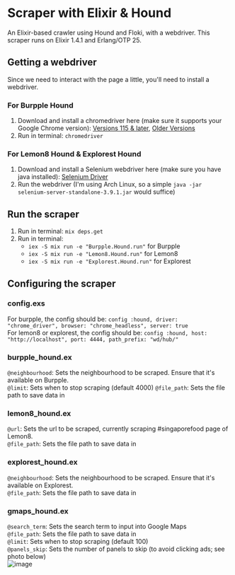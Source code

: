 # Scraper with Elixir & Hound    
An Elixir-based crawler using Hound and Floki, with a webdriver. This scraper runs on Elixir 1.4.1 and Erlang/OTP 25.

## Getting a webdriver
Since we need to interact with the page a little, you'll need to install a webdriver.
### For Burpple Hound
1. Download and install a chromedriver here (make sure it supports your Google Chrome version): [Versions 115 & later](https://googlechromelabs.github.io/chrome-for-testing/#stable), [Older Versions](https://chromedriver.chromium.org/downloads)
2. Run in terminal: `chromedriver`

### For Lemon8 Hound & Explorest Hound
1. Download and install a Selenium webdriver here (make sure you have java installed): [Selenium Driver](https://selenium-release.storage.googleapis.com/index.html?path=3.9/)
2. Run the webdriver (I'm using Arch Linux, so a simple `java -jar selenium-server-standalone-3.9.1.jar` would suffice)

## Run the scraper
1. Run in terminal: `mix deps.get`
2. Run in terminal:
   - `iex -S mix run -e "Burpple.Hound.run"` for Burpple
   - `iex -S mix run -e "Lemon8.Hound.run"` for Lemon8
   - `iex -S mix run -e "Explorest.Hound.run"` for Explorest
   
## Configuring the scraper
### config.exs
For burpple, the config should be: `config :hound, driver: "chrome_driver", browser: "chrome_headless", server: true` <br/>
For lemon8 or explorest, the config should be: `config :hound, host: "http://localhost", port: 4444, path_prefix: "wd/hub/"`

### burpple_hound.ex
`@neighbourhood`: Sets the neighbourhood to be scraped. Ensure that it's available on Burpple. <br/>
`@limit`: Sets when to stop scraping (default 4000)
`@file_path`: Sets the file path to save data in

### lemon8_hound.ex
`@url`: Sets the url to be scraped, currently scraping #singaporefood page of Lemon8. </br>
`@file_path`: Sets the file path to save data in

### explorest_hound.ex
`@neighbourhood`: Sets the neighbourhood to be scraped. Ensure that it's available on Explorest. <br/>
`@file_path`: Sets the file path to save data in

### gmaps_hound.ex
`@search_term`: Sets the search term to input into Google Maps <br/>
`@file_path`: Sets the file path to save data in <br/>
`@limit`: Sets when to stop scraping (default 100) <br/>
`@panels_skip`: Sets the number of panels to skip (to avoid clicking ads; see photo below) <br/>
![image](https://github.com/faezlatiff/Midas/assets/113258483/b41fe428-4b25-43d2-8994-5619a53790d8)



